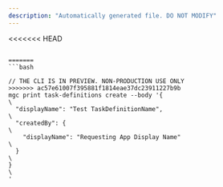 ```yaml
---
description: "Automatically generated file. DO NOT MODIFY"
---
```


<<<<<<< HEAD
```cli

=======
```bash

// THE CLI IS IN PREVIEW. NON-PRODUCTION USE ONLY
>>>>>>> ac57e61007f395881f1814eae37dc23911227b9b
mgc print task-definitions create --body '{\
  "displayName": "Test TaskDefinitionName",\
  "createdBy": {\
    "displayName": "Requesting App Display Name"\
  }\
}\
'

```